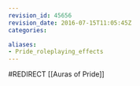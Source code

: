 ```yaml
---
revision_id: 45656
revision_date: 2016-07-15T11:05:45Z
categories:

aliases:
- Pride_roleplaying_effects
---
```


#REDIRECT [[Auras of Pride]]